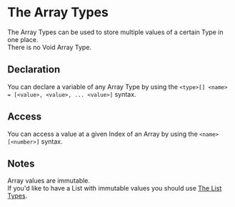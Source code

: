 # The Array Types
The Array Types can be used to store multiple values of a certain Type in one place.<br>
There is no Void Array Type.

## Declaration 
You can declare a variable of any Array Type by using the `<type>[] <name> = [<value>, <value>, ... <value>]` syntax.

## Access 
You can access a value at a given Index of an Array by using the `<name>[<number>]` syntax.

## Notes
Array values are immutable.<br>
If you'd like to have a List with immutable values you should use [The List Types](Lists.md).